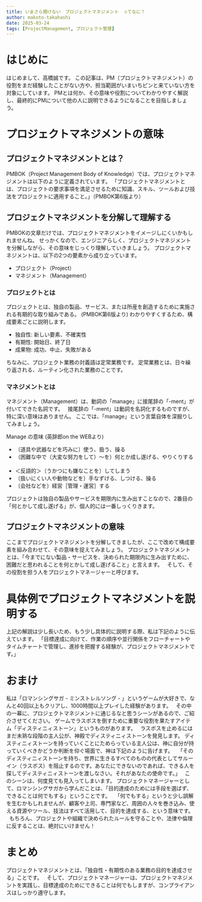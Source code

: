 ```yaml
---
title: いまさら聞けない　プロジェクトマネジメント　ってなに？
author: makoto-takahashi
date: 2025-03-24
tags: [ProjectManagement, プロジェクト管理]
---
```


# はじめに
はじめまして、高橋誠です。
この記事は、PM（プロジェクトマネジメント）の役割をまだ経験したことがない方や、担当範囲がいまいちピンと来ていない方を対象にしています。
PMとは何か、その意味や役割についてわかりやすく解説し、最終的にPMについて他の人に説明できるようになることを目指しましょう。

# プロジェクトマネジメントの意味
## プロジェクトマネジメントとは？
PMBOK（Project Management Body of Knowledge）では、プロジェクトマネジメントは以下のように定義されています。
「プロジェクトマネジメントとは、プロジェクトの要求事項を満足させるために知識、スキル、ツールおよび技法をプロジェクトに適用すること。」（PMBOK第6版より）


## プロジェクトマネジメントを分解して理解する
PMBOKの文章だけでは、プロジェクトマネジメントをイメージしにくいかもしれませんね。
せっかくなので、エンジニアらしく、プロジェクトマネジメントを分解しながら、その意味をじっくり理解していきましょう。
プロジェクトマネジメントは、以下の2つの要素から成り立っています。
- プロジェクト（Project）
- マネジメント（Management）

### プロジェクトとは
プロジェクトとは、独自の製品、サービス、または所産を創造するために実施される有期的な取り組みである。 (PMBOK第6版より)
わかりやすくするため、構成要素ごとに説明します。    

- 独自性: 新しい要素、不確実性
- 有期性: 開始日、終了日
- 成果物: 成功、中止、失敗がある

ちなみに、プロジェクト業務の対義語は定常業務です。
定常業務とは、日々繰り返される、ルーティン化された業務のことです。

### マネジメントとは
マネジメント（Management）は、動詞の「manage」に接尾辞の「-ment」が付いてできた名詞です。    
接尾辞の「-ment」は動詞を名詞化するものですが、特に深い意味はありません。
ここでは、「manage」という言葉自体を深掘りしてみましょう。

Manage の意味 (英辞郎on the WEBより)    
- 〔道具や武器などを巧みに〕使う、扱う、操る
- （困難な中で（大変な努力をして）〜を）何とか成し遂げる、やりくりする    
- ＜反語的＞〔うかつにも嫌なことを〕してしまう
- 〔扱いにくい人や動物などを〕手なずける、しつける、操る
- 〔会社などを〕経営［管理・運営］する

プロジェクトは独自の製品やサービスを期限内に生み出すことなので、2番目の「何とかして成し遂げる」が、個人的には一番しっくりきます。

## プロジェクトマネジメントの意味
ここまでプロジェクトマネジメントを分解してきましたが、ここで改めて構成要素を組み合わせて、その意味を捉えてみましょう。
プロジェクトマネジメントとは、「今までにない製品・サービスを、決められた期限内に生み出すために、困難だと思われることを何とかして成し遂げること」と言えます。    
そして、その役割を担う人をプロジェクトマネージャーと呼びます。    

# 具体例でプロジェクトマネジメントを説明する
上記の解説は少し長いため、もう少し具体的に説明する際、私は下記のように伝えています。
「目標達成に向けて、作業の順序や並行関係をフローチャートやタイムチャートで管理し、進捗を把握する経験が、プロジェクトマネジメントです。」

# おまけ
私は「ロマンシングサガ - ミンストレルソング - 」というゲームが大好きで、なんと40回以上もクリアし、1000時間以上プレイした経験があります。    
その中の一幕に、プロジェクトマネジメントに通じるなと思うシーンがあるので、ご紹介させてください。
ゲームでラスボスを倒すために重要な役割を果たすアイテム「ディスティニィストーン」というものがあります。    
ラスボスを止めるにはまだ未熟な段階の主人公が、神殿でディスティニィストーンを発見します。
ディスティニィストーンを持っていくことにためらっている主人公は、神に自分が持っていくべきかどうか判断を仰ぐ場面で、神は下記のように告げます。    
「そのディスティニィストーンを持ち、世界に生きるすべてのものの代表としてサルーイン（ラスボス）を阻止するのです。あなたにできないのであれば、できる人を探してディスティニィストーンを渡しなさい。それがあなたの使命です。」    
このシーンは、何度見ても見入ってしまいます。
プロジェクトマネージャーとして、ロマンシングサガから学んだことは、「目的達成のためには手段を選ばず、できることは何でもする」ということです。    
「何でもする」というと少し誤解を生むかもしれませんが、顧客や上司、専門家など、周囲の人々を巻き込み、使える資源やツール、技法はすべて活用して、目的を達成する、という意味です。    
もちろん、プロジェクトや組織で決められたルールを守ることや、法律や倫理に反することは、絶対にいけません！

# まとめ
プロジェクトマネジメントとは、「独自性・有期性のある業務の目的を達成させる」ことです。    
そして、プロジェクトマネージャーは、プロジェクトマネジメントを実践し、目標達成のためにできることは何でもしますが、コンプライアンスはしっかり遵守します。